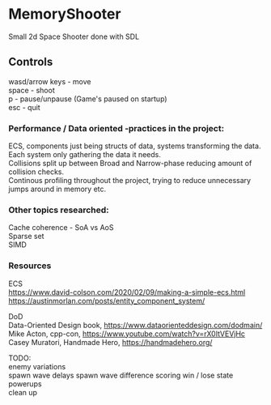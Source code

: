 # MemoryShooter
Small 2d Space Shooter done with SDL 

## Controls  
wasd/arrow keys - move   
space - shoot  
p - pause/unpause (Game's paused on startup)  
esc - quit  

### Performance / Data oriented -practices in the project:   
ECS, components just being structs of data, systems transforming the data.
Each system only gathering the data it needs.  
Collisions split up between Broad and Narrow-phase reducing amount of collision checks.   
Continous profiling throughout the project, trying to reduce unnecessary jumps around in memory etc.  
 
### Other topics researched:  
Cache coherence - SoA vs AoS  
Sparse set  
SIMD  

### Resources
ECS  
https://www.david-colson.com/2020/02/09/making-a-simple-ecs.html  
https://austinmorlan.com/posts/entity_component_system/  

DoD  
Data-Oriented Design book, https://www.dataorienteddesign.com/dodmain/  
Mike Acton, cpp-con, https://www.youtube.com/watch?v=rX0ItVEVjHc  
Casey Muratori, Handmade Hero, https://handmadehero.org/  

TODO:  
enemy variations  
spawn wave delays
spawn wave difference
scoring
win / lose state
powerups  
clean up
